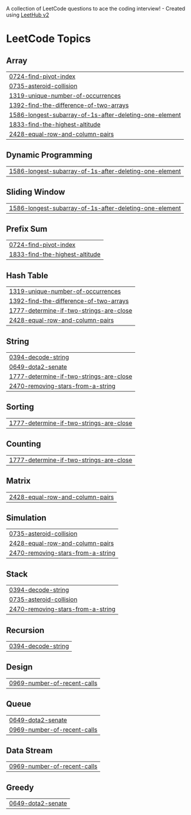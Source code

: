 A collection of LeetCode questions to ace the coding interview! - Created using [LeetHub v2](https://github.com/arunbhardwaj/LeetHub-2.0)
<!---LeetCode Topics Start-->
# LeetCode Topics
## Array
|  |
| ------- |
| [0724-find-pivot-index](https://github.com/Sidkul2000/Problem_solving-DSA/tree/master/0724-find-pivot-index) |
| [0735-asteroid-collision](https://github.com/Sidkul2000/Problem_solving-DSA/tree/master/0735-asteroid-collision) |
| [1319-unique-number-of-occurrences](https://github.com/Sidkul2000/Problem_solving-DSA/tree/master/1319-unique-number-of-occurrences) |
| [1392-find-the-difference-of-two-arrays](https://github.com/Sidkul2000/Problem_solving-DSA/tree/master/1392-find-the-difference-of-two-arrays) |
| [1586-longest-subarray-of-1s-after-deleting-one-element](https://github.com/Sidkul2000/Problem_solving-DSA/tree/master/1586-longest-subarray-of-1s-after-deleting-one-element) |
| [1833-find-the-highest-altitude](https://github.com/Sidkul2000/Problem_solving-DSA/tree/master/1833-find-the-highest-altitude) |
| [2428-equal-row-and-column-pairs](https://github.com/Sidkul2000/Problem_solving-DSA/tree/master/2428-equal-row-and-column-pairs) |
## Dynamic Programming
|  |
| ------- |
| [1586-longest-subarray-of-1s-after-deleting-one-element](https://github.com/Sidkul2000/Problem_solving-DSA/tree/master/1586-longest-subarray-of-1s-after-deleting-one-element) |
## Sliding Window
|  |
| ------- |
| [1586-longest-subarray-of-1s-after-deleting-one-element](https://github.com/Sidkul2000/Problem_solving-DSA/tree/master/1586-longest-subarray-of-1s-after-deleting-one-element) |
## Prefix Sum
|  |
| ------- |
| [0724-find-pivot-index](https://github.com/Sidkul2000/Problem_solving-DSA/tree/master/0724-find-pivot-index) |
| [1833-find-the-highest-altitude](https://github.com/Sidkul2000/Problem_solving-DSA/tree/master/1833-find-the-highest-altitude) |
## Hash Table
|  |
| ------- |
| [1319-unique-number-of-occurrences](https://github.com/Sidkul2000/Problem_solving-DSA/tree/master/1319-unique-number-of-occurrences) |
| [1392-find-the-difference-of-two-arrays](https://github.com/Sidkul2000/Problem_solving-DSA/tree/master/1392-find-the-difference-of-two-arrays) |
| [1777-determine-if-two-strings-are-close](https://github.com/Sidkul2000/Problem_solving-DSA/tree/master/1777-determine-if-two-strings-are-close) |
| [2428-equal-row-and-column-pairs](https://github.com/Sidkul2000/Problem_solving-DSA/tree/master/2428-equal-row-and-column-pairs) |
## String
|  |
| ------- |
| [0394-decode-string](https://github.com/Sidkul2000/Problem_solving-DSA/tree/master/0394-decode-string) |
| [0649-dota2-senate](https://github.com/Sidkul2000/Problem_solving-DSA/tree/master/0649-dota2-senate) |
| [1777-determine-if-two-strings-are-close](https://github.com/Sidkul2000/Problem_solving-DSA/tree/master/1777-determine-if-two-strings-are-close) |
| [2470-removing-stars-from-a-string](https://github.com/Sidkul2000/Problem_solving-DSA/tree/master/2470-removing-stars-from-a-string) |
## Sorting
|  |
| ------- |
| [1777-determine-if-two-strings-are-close](https://github.com/Sidkul2000/Problem_solving-DSA/tree/master/1777-determine-if-two-strings-are-close) |
## Counting
|  |
| ------- |
| [1777-determine-if-two-strings-are-close](https://github.com/Sidkul2000/Problem_solving-DSA/tree/master/1777-determine-if-two-strings-are-close) |
## Matrix
|  |
| ------- |
| [2428-equal-row-and-column-pairs](https://github.com/Sidkul2000/Problem_solving-DSA/tree/master/2428-equal-row-and-column-pairs) |
## Simulation
|  |
| ------- |
| [0735-asteroid-collision](https://github.com/Sidkul2000/Problem_solving-DSA/tree/master/0735-asteroid-collision) |
| [2428-equal-row-and-column-pairs](https://github.com/Sidkul2000/Problem_solving-DSA/tree/master/2428-equal-row-and-column-pairs) |
| [2470-removing-stars-from-a-string](https://github.com/Sidkul2000/Problem_solving-DSA/tree/master/2470-removing-stars-from-a-string) |
## Stack
|  |
| ------- |
| [0394-decode-string](https://github.com/Sidkul2000/Problem_solving-DSA/tree/master/0394-decode-string) |
| [0735-asteroid-collision](https://github.com/Sidkul2000/Problem_solving-DSA/tree/master/0735-asteroid-collision) |
| [2470-removing-stars-from-a-string](https://github.com/Sidkul2000/Problem_solving-DSA/tree/master/2470-removing-stars-from-a-string) |
## Recursion
|  |
| ------- |
| [0394-decode-string](https://github.com/Sidkul2000/Problem_solving-DSA/tree/master/0394-decode-string) |
## Design
|  |
| ------- |
| [0969-number-of-recent-calls](https://github.com/Sidkul2000/Problem_solving-DSA/tree/master/0969-number-of-recent-calls) |
## Queue
|  |
| ------- |
| [0649-dota2-senate](https://github.com/Sidkul2000/Problem_solving-DSA/tree/master/0649-dota2-senate) |
| [0969-number-of-recent-calls](https://github.com/Sidkul2000/Problem_solving-DSA/tree/master/0969-number-of-recent-calls) |
## Data Stream
|  |
| ------- |
| [0969-number-of-recent-calls](https://github.com/Sidkul2000/Problem_solving-DSA/tree/master/0969-number-of-recent-calls) |
## Greedy
|  |
| ------- |
| [0649-dota2-senate](https://github.com/Sidkul2000/Problem_solving-DSA/tree/master/0649-dota2-senate) |
<!---LeetCode Topics End-->